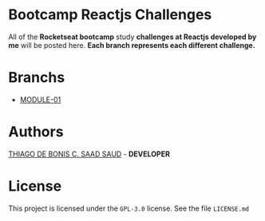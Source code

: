 # Bootcamp Reactjs Challenges

All of the **Rocketseat bootcamp** study **challenges at Reactjs developed by me** will be posted here. **Each branch represents each different challenge.**

# Branchs

- [MODULE-01](https://github.com/rocketseat-studies/bootcamp-reactjs-challenges/tree/challenge-module-v.0.1)

# Authors

[THIAGO DE BONIS C. SAAD SAUD](https://www.linkedin.com/in/thiagodebonisoficial/) - **DEVELOPER**

# License

This project is licensed under the `GPL-3.0` license. See the file `LICENSE.md`
